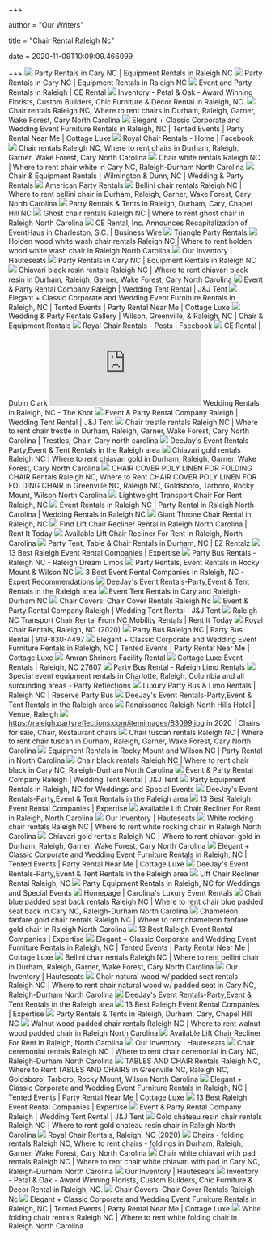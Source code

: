 +++
        
author = "Our Writers"
        
title = "Chair Rental Raleigh Nc"
        
date = 2020-11-09T10:09:09.466099
        
+++
[ ![](https://www.grandrentalnc.com/m/slideshow/landing-slide-3.jpg)](https://www.grandrentalnc.com/m/slideshow/landing-slide-3.jpg) Party Rentals in Cary NC | Equipment Rentals in Raleigh NC
[ ![](https://www.grandrentalnc.com/m/slideshow/landing-slide-4.jpg)](https://www.grandrentalnc.com/m/slideshow/landing-slide-4.jpg) Party Rentals in Cary NC | Equipment Rentals in Raleigh NC
[ ![](https://cerental.com/slideshow/slide-banner.jpg)](https://cerental.com/slideshow/slide-banner.jpg) Event and Party Rentals in Raleigh | CE Rental
[ ![](https://petalandoak.com/wp-content/uploads/2018/01/chairs-400x400.jpg)](https://petalandoak.com/wp-content/uploads/2018/01/chairs-400x400.jpg) Inventory - Petal & Oak - Award Winning Florists, Custom Builders, Chic  Furniture & Decor Rental in Raleigh, NC.
[ ![](https://cerental.com/itemimages/CAT4.jpg)](https://cerental.com/itemimages/CAT4.jpg) Chair rentals Raleigh NC, Where to rent chairs in Durham, Raleigh, Garner,  Wake Forest, Cary North Carolina
[ ![](https://www.cottageluxe.com/wp-content/uploads/2019/03/0810_1J6A0672_stewartwilliamwedding_amanda-1100x500.jpg)](https://www.cottageluxe.com/wp-content/uploads/2019/03/0810_1J6A0672_stewartwilliamwedding_amanda-1100x500.jpg) Elegant + Classic Corporate and Wedding Event Furniture Rentals in Raleigh,  NC | Tented Events | Party Rental Near Me | Cottage Luxe
[ ![](https://lookaside.fbsbx.com/lookaside/crawler/media/?media_id=235604793610919)](https://lookaside.fbsbx.com/lookaside/crawler/media/?media_id=235604793610919) Royal Chair Rentals - Home | Facebook
[ ![](https://cerental.com/itemimages/CAT81.jpg)](https://cerental.com/itemimages/CAT81.jpg) Chair rentals Raleigh NC, Where to rent chairs in Durham, Raleigh, Garner,  Wake Forest, Cary North Carolina
[ ![](https://www.grandrentalnc.com/m/itemimages/1406.jpg)](https://www.grandrentalnc.com/m/itemimages/1406.jpg) Chair white rentals Raleigh NC | Where to rent chair white in Cary NC,  Raleigh-Durham North Carolina
[ ![](http://chairandequipmentrentals.com/wp-content/uploads/2016/03/home-img-1.jpg)](http://chairandequipmentrentals.com/wp-content/uploads/2016/03/home-img-1.jpg) Chair & Equipment Rentals | Wilmington & Dunn, NC | Wedding & Party Rentals
[ ![](https://americanpartyrentals.com/wp-content/uploads/2018/03/CarolineLimaPhotography_GolightlyWedding_2017_196-1-500x500.jpg)](https://americanpartyrentals.com/wp-content/uploads/2018/03/CarolineLimaPhotography_GolightlyWedding_2017_196-1-500x500.jpg) American Party Rentals
[ ![](https://cerental.com/itemimages/10313.jpg)](https://cerental.com/itemimages/10313.jpg) Bellini chair rentals Raleigh NC | Where to rent bellini chair in Durham,  Raleigh, Garner, Wake Forest, Cary North Carolina
[ ![](https://heartofncweddings.com/wp-content/uploads/2013/05/Party-Reflections-SBG-Main-J.-Christina-Photography--660x467.jpg)](https://heartofncweddings.com/wp-content/uploads/2013/05/Party-Reflections-SBG-Main-J.-Christina-Photography--660x467.jpg) Party Rentals & Tents in Raleigh, Durham, Cary, Chapel Hill NC
[ ![](https://raleigh.partyreflections.com/itemimages/52778.jpg)](https://raleigh.partyreflections.com/itemimages/52778.jpg) Ghost chair rentals Raleigh NC | Where to rent ghost chair in Raleigh North  Carolina
[ ![](https://mms.businesswire.com/media/20181220005596/en/696979/5/Aaron__Jillian_Photography_%28002%29.jpg)](https://mms.businesswire.com/media/20181220005596/en/696979/5/Aaron__Jillian_Photography_%28002%29.jpg) CE Rental, Inc. Announces Recapitalization of EventHaus in Charleston, S.C.  | Business Wire
[ ![](http://trianglepartyrentals.com/images/carousels/75/chairs-tables-linen__small.jpg)](http://trianglepartyrentals.com/images/carousels/75/chairs-tables-linen__small.jpg) Triangle Party Rentals
[ ![](https://raleigh.partyreflections.com/itemimages/57852.jpg)](https://raleigh.partyreflections.com/itemimages/57852.jpg) Holden wood white wash chair rentals Raleigh NC | Where to rent holden wood  white wash chair in Raleigh North Carolina
[ ![](https://static.wixstatic.com/media/43bd9c_4b5d50a195f04b8eabb5ad99ff768fa2~mv2.jpg/v1/fill/w_433,h_482,al_c,lg_1,q_80/43bd9c_4b5d50a195f04b8eabb5ad99ff768fa2~mv2.webp)](https://static.wixstatic.com/media/43bd9c_4b5d50a195f04b8eabb5ad99ff768fa2~mv2.jpg/v1/fill/w_433,h_482,al_c,lg_1,q_80/43bd9c_4b5d50a195f04b8eabb5ad99ff768fa2~mv2.webp) Our Inventory | Hauteseats
[ ![](https://www.grandrentalnc.com/m/slideshow/landing-slide-5.jpg)](https://www.grandrentalnc.com/m/slideshow/landing-slide-5.jpg) Party Rentals in Cary NC | Equipment Rentals in Raleigh NC
[ ![](https://cerental.com/itemimages/31.jpg)](https://cerental.com/itemimages/31.jpg) Chiavari black resin rentals Raleigh NC | Where to rent chiavari black  resin in Durham, Raleigh, Garner, Wake Forest, Cary North Carolina
[ ![](https://www.jandjtent.com/wp-content/uploads/2018/08/dance_floor.jpg)](https://www.jandjtent.com/wp-content/uploads/2018/08/dance_floor.jpg) Event & Party Rental Company Raleigh | Wedding Tent Rental | J&J Tent
[ ![](https://www.cottageluxe.com/wp-content/uploads/2019/02/810_4680.jpg)](https://www.cottageluxe.com/wp-content/uploads/2019/02/810_4680.jpg) Elegant + Classic Corporate and Wedding Event Furniture Rentals in Raleigh,  NC | Tented Events | Party Rental Near Me | Cottage Luxe
[ ![](https://chairandequipmentrentals.com/wp-content/uploads/2016/03/gallery-hero.jpg)](https://chairandequipmentrentals.com/wp-content/uploads/2016/03/gallery-hero.jpg) Wedding & Party Rentals Gallery | Wilson, Greenville, & Raleigh, NC | Chair  & Equipment Rentals
[ ![](https://lookaside.fbsbx.com/lookaside/crawler/media/?media_id=742568499581210)](https://lookaside.fbsbx.com/lookaside/crawler/media/?media_id=742568499581210) Royal Chair Rentals - Posts | Facebook
[ ![](https://dubinclark.com/wp-content/uploads/2017/02/portco-cerental-1.png)](https://dubinclark.com/wp-content/uploads/2017/02/portco-cerental-1.png) CE Rental | Dubin Clark
[ ![](https://media-api.xogrp.com/images/cb5f6eba-b3fb-42f5-8291-db4046a75786~rs_400.h)](https://media-api.xogrp.com/images/cb5f6eba-b3fb-42f5-8291-db4046a75786~rs_400.h) Wedding Rentals in Raleigh, NC - The Knot
[ ![](https://www.jandjtent.com/wp-content/uploads/2018/05/JJ-Logo-cropped.png)](https://www.jandjtent.com/wp-content/uploads/2018/05/JJ-Logo-cropped.png) Event & Party Rental Company Raleigh | Wedding Tent Rental | J&J Tent
[ ![](https://i.pinimg.com/originals/a4/f1/62/a4f16275ab7c1118599aae6b16f387b7.png)](https://i.pinimg.com/originals/a4/f1/62/a4f16275ab7c1118599aae6b16f387b7.png) Chair trestle rentals Raleigh NC | Where to rent chair trestle in Durham,  Raleigh, Garner, Wake Forest, Cary North Carolina | Trestles, Chair, Cary  north carolina
[ ![](http://deejayseventrentals.com/wp-content/uploads/40x40-Pole-2-799x340.png)](http://deejayseventrentals.com/wp-content/uploads/40x40-Pole-2-799x340.png) DeeJay's Event Rentals-Party,Event & Tent Rentals in the Raleigh area
[ ![](https://cerental.com/itemimages/32.jpg)](https://cerental.com/itemimages/32.jpg) Chiavari gold rentals Raleigh NC | Where to rent chiavari gold in Durham,  Raleigh, Garner, Wake Forest, Cary North Carolina
[ ![](https://www.bestrentalsnc.com/itemimages/12038.jpg)](https://www.bestrentalsnc.com/itemimages/12038.jpg) CHAIR COVER POLY LINEN FOR FOLDING CHAIR Rentals Raleigh NC, Where to Rent  CHAIR COVER POLY LINEN FOR FOLDING CHAIR in Greenville NC, Raleigh NC,  Goldsboro, Tarboro, Rocky Mount, Wilson North Carolina
[ ![](https://ncmobilityrentals.com/cmsAdmin/uploads/atc17-rd_001.jpg)](https://ncmobilityrentals.com/cmsAdmin/uploads/atc17-rd_001.jpg) Lightweight Transport Chair For Rent Raleigh, NC
[ ![](https://raleigh.partyreflections.com/itemimages/CAT36.jpg)](https://raleigh.partyreflections.com/itemimages/CAT36.jpg) Event Rentals in Raleigh NC | Party Rental in Raleigh North Carolina | Wedding  Rentals in Raleigh NC
[ ![](http://zoetheclown.com/assets/images/chair-1400x2821-21.jpg)](http://zoetheclown.com/assets/images/chair-1400x2821-21.jpg) Giant Throne Chair Rental in Raleigh, NC
[ ![](https://www.rentittoday.com/cmsAdmin/uploads/lift-chair_055.jpg)](https://www.rentittoday.com/cmsAdmin/uploads/lift-chair_055.jpg) Find Lift Chair Recliner Rental in Raleigh North Carolina | Rent It Today
[ ![](https://ncmobilityrentals.com/cmsAdmin/uploads/pride-metro-lift-chair-(1).jpg)](https://ncmobilityrentals.com/cmsAdmin/uploads/pride-metro-lift-chair-(1).jpg) Available Lift Chair Recliner For Rent in Raleigh, North Carolina
[ ![](https://www.ezrentalz.com/uploads/2/6/3/0/26309163/king-queen-chairs_orig.jpg)](https://www.ezrentalz.com/uploads/2/6/3/0/26309163/king-queen-chairs_orig.jpg) Party Tent, Table & Chair Rentals in Durham, NC | EZ Rentalz
[ ![](https://res.cloudinary.com/expertise-com/image/upload/f_auto,fl_lossy,q_auto/w_740,h_370,c_scale/remote_media/dir/hero_banner/event-rentals-hero-banner.jpg)](https://res.cloudinary.com/expertise-com/image/upload/f_auto,fl_lossy,q_auto/w_740,h_370,c_scale/remote_media/dir/hero_banner/event-rentals-hero-banner.jpg) 13 Best Raleigh Event Rental Companies | Expertise
[ ![](https://raleighdreamlimos.com/wp-content/uploads/2015/05/Party-Bus-Rental-Raleigh-NC.jpg)](https://raleighdreamlimos.com/wp-content/uploads/2015/05/Party-Bus-Rental-Raleigh-NC.jpg) Party Bus Rentals - Raleigh NC - Raleigh Dream Limos
[ ![](https://www.bestrentalsnc.com/images/event-rentals-2.jpg)](https://www.bestrentalsnc.com/images/event-rentals-2.jpg) Party Rentals, Event Rentals in Rocky Mount & Wilson NC
[ ![](https://threebestrated.com/images/CERental-Raleigh-NC.jpeg)](https://threebestrated.com/images/CERental-Raleigh-NC.jpeg) 3 Best Event Rental Companies in Raleigh, NC - Expert Recommendations
[ ![](http://deejayseventrentals.com/wp-content/uploads/Hanna-and-Grant-10-Reception-0087-799x340.png)](http://deejayseventrentals.com/wp-content/uploads/Hanna-and-Grant-10-Reception-0087-799x340.png) DeeJay's Event Rentals-Party,Event & Tent Rentals in the Raleigh area
[ ![](https://www.grandrentalnc.com/galleryupload/webphoto/landing-tents/landing-tents-1.jpg)](https://www.grandrentalnc.com/galleryupload/webphoto/landing-tents/landing-tents-1.jpg) Event Tent Rentals in Cary and Raleigh-Durham NC
[ ![](https://raleigh.partyreflections.com/itemimages/6397.jpg)](https://raleigh.partyreflections.com/itemimages/6397.jpg) Chair Covers: Chair Cover Rentals Raleigh Nc
[ ![](https://www.jandjtent.com/wp-content/uploads/2018/07/Chiavari-chairs-raleigh-j-and-j-tent-rentals.jpg)](https://www.jandjtent.com/wp-content/uploads/2018/07/Chiavari-chairs-raleigh-j-and-j-tent-rentals.jpg) Event & Party Rental Company Raleigh | Wedding Tent Rental | J&J Tent
[ ![](https://www.rentittoday.com/cmsAdmin/uploads/transport-chair-rental_029.jpg)](https://www.rentittoday.com/cmsAdmin/uploads/transport-chair-rental_029.jpg) Raleigh NC Transport Chair Rental From NC Mobility Rentals | Rent It Today
[ ![](https://scontent.fymy1-2.fna.fbcdn.net/v/t1.0-9/s720x720/78501556_739557596548967_3803874262859644928_o.jpg?_nc_cat=105&_nc_sid=110474&_nc_ohc=gOYRvGQQknIAX-Y0q9V&_nc_ht=scontent.fymy1-2.fna&tp=7&oh=71d14b3a497482b68ad6e3026fbc5b5e&oe=5F845768)](https://scontent.fymy1-2.fna.fbcdn.net/v/t1.0-9/s720x720/78501556_739557596548967_3803874262859644928_o.jpg?_nc_cat=105&_nc_sid=110474&_nc_ohc=gOYRvGQQknIAX-Y0q9V&_nc_ht=scontent.fymy1-2.fna&tp=7&oh=71d14b3a497482b68ad6e3026fbc5b5e&oe=5F845768) Royal Chair Rentals, Raleigh, NC (2020)
[ ![](http://nebula.wsimg.com/4c3e41a1166c209fd62cc121f11a4382?AccessKeyId=2EEDC9C395B6620185D6&disposition=0&alloworigin=1)](http://nebula.wsimg.com/4c3e41a1166c209fd62cc121f11a4382?AccessKeyId=2EEDC9C395B6620185D6&disposition=0&alloworigin=1) Party Bus Raleigh NC | Party Bus Rental | 919-830-4497
[ ![](https://www.cottageluxe.com/wp-content/uploads/2019/06/Raleigh-Chairs-366x500.jpg)](https://www.cottageluxe.com/wp-content/uploads/2019/06/Raleigh-Chairs-366x500.jpg) Elegant + Classic Corporate and Wedding Event Furniture Rentals in Raleigh,  NC | Tented Events | Party Rental Near Me | Cottage Luxe
[ ![](http://www.amranshriners.com/images/rental_room4.jpg)](http://www.amranshriners.com/images/rental_room4.jpg) Amran Shriners Facility Rental
[ ![](https://assets.simpleviewinc.com/simpleview/image/fetch/q_75/https://assets.simpleviewinc.com/simpleview/image/upload/crm/raleigh/private_estate_home_north_carolina_white_tent_greenery_floral_white_floral_blue_wedding_inspiration019-2--2f0a084a9103605_2f0a0909-b460-6930-7d34f4d16e546a77.jpg)](https://assets.simpleviewinc.com/simpleview/image/fetch/q_75/https://assets.simpleviewinc.com/simpleview/image/upload/crm/raleigh/private_estate_home_north_carolina_white_tent_greenery_floral_white_floral_blue_wedding_inspiration019-2--2f0a084a9103605_2f0a0909-b460-6930-7d34f4d16e546a77.jpg) Cottage Luxe Event Rentals | Raleigh, NC 27607
[ ![](https://www.raleighlimorentals.com/uploads/4/8/0/0/48008861/_8090272.jpg)](https://www.raleighlimorentals.com/uploads/4/8/0/0/48008861/_8090272.jpg) Party Bus Rental - Raleigh Limo Rentals
[ ![](https://partyreflections.com/Media/Images/home%20pg%20our%20company%20pic-1.jpg)](https://partyreflections.com/Media/Images/home%20pg%20our%20company%20pic-1.jpg) Special event equipment rentals in Charlotte, Raleigh, Columbia and all  surounding areas - Party Reflections
[ ![](https://reservepartybus.com/wp-content/uploads/2020/03/Raleigh-Rent-a-Party-Bus-Showstopper.jpg)](https://reservepartybus.com/wp-content/uploads/2020/03/Raleigh-Rent-a-Party-Bus-Showstopper.jpg) Luxury Party Bus & Limo Rentals | Raleigh NC | Reserve Party Bus
[ ![](http://deejayseventrentals.com/wp-content/uploads/40x60-clear-799x340.png)](http://deejayseventrentals.com/wp-content/uploads/40x60-clear-799x340.png) DeeJay's Event Rentals-Party,Event & Tent Rentals in the Raleigh area
[ ![](https://cdn.wedding-spot.com/__sized__/images/venues/3480/Renaissance-Raleigh-North-Hills-Hotel-Raleigh-NC-3206ff27-39b0-4b8b-aa28-58b955df49ee-97450e389c42885476f1fbe9bc5bca5a.jpg)](https://cdn.wedding-spot.com/__sized__/images/venues/3480/Renaissance-Raleigh-North-Hills-Hotel-Raleigh-NC-3206ff27-39b0-4b8b-aa28-58b955df49ee-97450e389c42885476f1fbe9bc5bca5a.jpg) Renaissance Raleigh North Hills Hotel | Venue, Raleigh
[ ![](https://i.pinimg.com/736x/60/66/e2/6066e2cf75f874e4988a84244966a2af.jpg)](https://i.pinimg.com/736x/60/66/e2/6066e2cf75f874e4988a84244966a2af.jpg) https://raleigh.partyreflections.com/itemimages/83099.jpg in 2020 | Chairs  for sale, Chair, Restaurant chairs
[ ![](https://cerental.com/itemimages/4939.jpg)](https://cerental.com/itemimages/4939.jpg) Chair tuscan rentals Raleigh NC | Where to rent chair tuscan in Durham,  Raleigh, Garner, Wake Forest, Cary North Carolina
[ ![](https://www.bestrentalsnc.com/slideshow/slide-1.jpg)](https://www.bestrentalsnc.com/slideshow/slide-1.jpg) Equipment Rentals in Rocky Mount and Wilson NC | Party Rental in North  Carolina
[ ![](https://www.grandrentalnc.com/m/itemimages/3258.jpg)](https://www.grandrentalnc.com/m/itemimages/3258.jpg) Chair black rentals Raleigh NC | Where to rent chair black in Cary NC,  Raleigh-Durham North Carolina
[ ![](https://www.jandjtent.com/wp-content/uploads/2018/07/chair_rental-697x467.jpg)](https://www.jandjtent.com/wp-content/uploads/2018/07/chair_rental-697x467.jpg) Event & Party Rental Company Raleigh | Wedding Tent Rental | J&J Tent
[ ![](https://eventective-media.azureedge.net/1886195_md.jpg)](https://eventective-media.azureedge.net/1886195_md.jpg) Party Equipment Rentals in Raleigh, NC for Weddings and Special Events
[ ![](http://deejayseventrentals.com/wp-content/uploads/AmeliaTrevor_Reception_0018-799x340.png)](http://deejayseventrentals.com/wp-content/uploads/AmeliaTrevor_Reception_0018-799x340.png) DeeJay's Event Rentals-Party,Event & Tent Rentals in the Raleigh area
[ ![](https://res.cloudinary.com/expertise-com/image/upload/f_auto,fl_lossy,q_auto:low/remote_media/logos/raleigh-nc_nc_event-rentals_108.jpg)](https://res.cloudinary.com/expertise-com/image/upload/f_auto,fl_lossy,q_auto:low/remote_media/logos/raleigh-nc_nc_event-rentals_108.jpg) 13 Best Raleigh Event Rental Companies | Expertise
[ ![](https://ncmobilityrentals.com/cmsAdmin/uploads/pride-lift-chair-position-1.jpg)](https://ncmobilityrentals.com/cmsAdmin/uploads/pride-lift-chair-position-1.jpg) Available Lift Chair Recliner For Rent in Raleigh, North Carolina
[ ![](https://static.wixstatic.com/media/43bd9c_34542482148a4170b49aaf021d4e0912~mv2.jpg/v1/crop/x_19,y_0,w_206,h_197/fill/w_276,h_276,al_c,lg_1,q_80/43bd9c_34542482148a4170b49aaf021d4e0912~mv2.webp)](https://static.wixstatic.com/media/43bd9c_34542482148a4170b49aaf021d4e0912~mv2.jpg/v1/crop/x_19,y_0,w_206,h_197/fill/w_276,h_276,al_c,lg_1,q_80/43bd9c_34542482148a4170b49aaf021d4e0912~mv2.webp) Our Inventory | Hauteseats
[ ![](https://raleigh.partyreflections.com/itemimages/6529.jpg)](https://raleigh.partyreflections.com/itemimages/6529.jpg) White rocking chair rentals Raleigh NC | Where to rent white rocking chair  in Raleigh North Carolina
[ ![](https://cerental.com/itemimages/32-2.jpg)](https://cerental.com/itemimages/32-2.jpg) Chiavari gold rentals Raleigh NC | Where to rent chiavari gold in Durham,  Raleigh, Garner, Wake Forest, Cary North Carolina
[ ![](https://www.cottageluxe.com/wp-content/uploads/2019/07/CottageLuxe_Main-Logo_Blue.png)](https://www.cottageluxe.com/wp-content/uploads/2019/07/CottageLuxe_Main-Logo_Blue.png) Elegant + Classic Corporate and Wedding Event Furniture Rentals in Raleigh,  NC | Tented Events | Party Rental Near Me | Cottage Luxe
[ ![](http://deejayseventrentals.com/wp-content/uploads/Aaron-and-Amanda-s-Wedding-Reception-0024-791x340.png)](http://deejayseventrentals.com/wp-content/uploads/Aaron-and-Amanda-s-Wedding-Reception-0024-791x340.png) DeeJay's Event Rentals-Party,Event & Tent Rentals in the Raleigh area
[ ![](https://ncmobilityrentals.com/cmsAdmin/uploads/nc_rentals_header.jpg)](https://ncmobilityrentals.com/cmsAdmin/uploads/nc_rentals_header.jpg) Lift Chair Recliner Rental Raleigh, NC
[ ![](https://eventective-media.azureedge.net/990259.jpg)](https://eventective-media.azureedge.net/990259.jpg) Party Equipment Rentals in Raleigh, NC for Weddings and Special Events
[ ![](https://www.cluxrentals.com/wp-content/uploads/2018/04/slideshow2-1300x770.jpg)](https://www.cluxrentals.com/wp-content/uploads/2018/04/slideshow2-1300x770.jpg) Homepage | Carolina's Luxury Event Rentals
[ ![](https://www.grandrentalnc.com/m/itemimages/12975.jpg)](https://www.grandrentalnc.com/m/itemimages/12975.jpg) Chair blue padded seat back rentals Raleigh NC | Where to rent chair blue  padded seat back in Cary NC, Raleigh-Durham North Carolina
[ ![](https://raleigh.partyreflections.com/itemimages/82077.jpg)](https://raleigh.partyreflections.com/itemimages/82077.jpg) Chameleon fanfare gold chair rentals Raleigh NC | Where to rent chameleon  fanfare gold chair in Raleigh North Carolina
[ ![](https://res.cloudinary.com/expertise-com/image/upload/f_auto,fl_lossy,q_auto:low/remote_media/logos/raleigh-nc_nc_event-rentals_111.jpg)](https://res.cloudinary.com/expertise-com/image/upload/f_auto,fl_lossy,q_auto:low/remote_media/logos/raleigh-nc_nc_event-rentals_111.jpg) 13 Best Raleigh Event Rental Companies | Expertise
[ ![](https://www.cottageluxe.com/wp-content/uploads/2020/03/ABPhoto_MWShowcase2019-321-1100x500.jpg)](https://www.cottageluxe.com/wp-content/uploads/2020/03/ABPhoto_MWShowcase2019-321-1100x500.jpg) Elegant + Classic Corporate and Wedding Event Furniture Rentals in Raleigh,  NC | Tented Events | Party Rental Near Me | Cottage Luxe
[ ![](https://cerental.com/itemimages/10313-2.jpg)](https://cerental.com/itemimages/10313-2.jpg) Bellini chair rentals Raleigh NC | Where to rent bellini chair in Durham,  Raleigh, Garner, Wake Forest, Cary North Carolina
[ ![](https://static.wixstatic.com/media/43bd9c_9a6d80b6f5d3447d8dc6fcfba732e81c~mv2.jpg/v1/fill/w_420,h_700,al_c,lg_1,q_80/43bd9c_9a6d80b6f5d3447d8dc6fcfba732e81c~mv2.webp)](https://static.wixstatic.com/media/43bd9c_9a6d80b6f5d3447d8dc6fcfba732e81c~mv2.jpg/v1/fill/w_420,h_700,al_c,lg_1,q_80/43bd9c_9a6d80b6f5d3447d8dc6fcfba732e81c~mv2.webp) Our Inventory | Hauteseats
[ ![](https://www.grandrentalnc.com/m/itemimages/12966.jpg)](https://www.grandrentalnc.com/m/itemimages/12966.jpg) Chair natural wood w/ padded seat rentals Raleigh NC | Where to rent chair  natural wood w/ padded seat in Cary NC, Raleigh-Durham North Carolina
[ ![](http://deejayseventrentals.com/wp-content/uploads/rosehil940x400-799x340.png)](http://deejayseventrentals.com/wp-content/uploads/rosehil940x400-799x340.png) DeeJay's Event Rentals-Party,Event & Tent Rentals in the Raleigh area
[ ![](https://res.cloudinary.com/expertise-com/image/upload/f_auto,fl_lossy,q_auto:low/remote_media/logos/raleigh-nc_nc_event-rentals_68.jpg)](https://res.cloudinary.com/expertise-com/image/upload/f_auto,fl_lossy,q_auto:low/remote_media/logos/raleigh-nc_nc_event-rentals_68.jpg) 13 Best Raleigh Event Rental Companies | Expertise
[ ![](https://heartofncweddings.com/wp-content/uploads/2018/07/2018-03-08CrossMainShoot-013-2-e1534345114439-600x380.jpg)](https://heartofncweddings.com/wp-content/uploads/2018/07/2018-03-08CrossMainShoot-013-2-e1534345114439-600x380.jpg) Party Rentals & Tents in Raleigh, Durham, Cary, Chapel Hill NC
[ ![](https://raleigh.partyreflections.com/itemimages/6636.jpg)](https://raleigh.partyreflections.com/itemimages/6636.jpg) Walnut wood padded chair rentals Raleigh NC | Where to rent walnut wood  padded chair in Raleigh North Carolina
[ ![](https://ncmobilityrentals.com/cmsAdmin/uploads/pride-lift-chair-positions-2.jpg)](https://ncmobilityrentals.com/cmsAdmin/uploads/pride-lift-chair-positions-2.jpg) Available Lift Chair Recliner For Rent in Raleigh, North Carolina
[ ![](https://static.wixstatic.com/media/43bd9c_9504eaa0f9ae450c8221af1dcfbb4629~mv2.jpg/v1/fill/w_490,h_490,al_c,lg_1,q_80/43bd9c_9504eaa0f9ae450c8221af1dcfbb4629~mv2.webp)](https://static.wixstatic.com/media/43bd9c_9504eaa0f9ae450c8221af1dcfbb4629~mv2.jpg/v1/fill/w_490,h_490,al_c,lg_1,q_80/43bd9c_9504eaa0f9ae450c8221af1dcfbb4629~mv2.webp) Our Inventory | Hauteseats
[ ![](https://www.grandrentalnc.com/m/itemimages/12566.jpg)](https://www.grandrentalnc.com/m/itemimages/12566.jpg) Chair ceremonial rentals Raleigh NC | Where to rent chair ceremonial in  Cary NC, Raleigh-Durham North Carolina
[ ![](https://www.bestrentalsnc.com/itemimages/14521T.jpg)](https://www.bestrentalsnc.com/itemimages/14521T.jpg) TABLES AND CHAIR Rentals Raleigh NC, Where to Rent TABLES AND CHAIRS in  Greenville NC, Raleigh NC, Goldsboro, Tarboro, Rocky Mount, Wilson North  Carolina
[ ![](https://www.cottageluxe.com/wp-content/uploads/2020/08/mikkelpaige-lucy_van-charlottesville_mount_ida_farm-wedding_0028-991x500.jpg)](https://www.cottageluxe.com/wp-content/uploads/2020/08/mikkelpaige-lucy_van-charlottesville_mount_ida_farm-wedding_0028-991x500.jpg) Elegant + Classic Corporate and Wedding Event Furniture Rentals in Raleigh,  NC | Tented Events | Party Rental Near Me | Cottage Luxe
[ ![](https://res.cloudinary.com/expertise-com/image/upload/f_auto,fl_lossy,q_auto:low/remote_media/logos/raleigh-nc_nc_event-rentals_56.jpg)](https://res.cloudinary.com/expertise-com/image/upload/f_auto,fl_lossy,q_auto:low/remote_media/logos/raleigh-nc_nc_event-rentals_56.jpg) 13 Best Raleigh Event Rental Companies | Expertise
[ ![](https://www.jandjtent.com/wp-content/uploads/2018/07/Chiavari-chairs-raleigh-j-and-j-tent-rentals-400x284.jpg)](https://www.jandjtent.com/wp-content/uploads/2018/07/Chiavari-chairs-raleigh-j-and-j-tent-rentals-400x284.jpg) Event & Party Rental Company Raleigh | Wedding Tent Rental | J&J Tent
[ ![](https://raleigh.partyreflections.com/itemimages/81104.jpg)](https://raleigh.partyreflections.com/itemimages/81104.jpg) Gold chateau resin chair rentals Raleigh NC | Where to rent gold chateau  resin chair in Raleigh North Carolina
[ ![](https://scontent.fymy1-1.fna.fbcdn.net/v/t1.0-0/p180x540/81624722_768455800325813_6083516940775587840_o.jpg?_nc_cat=109&_nc_sid=110474&_nc_ohc=FTVc06AHfuIAX9hvVzn&_nc_ht=scontent.fymy1-1.fna&tp=6&oh=57cd174d87434c91203eb1278e069cde&oe=5F828592)](https://scontent.fymy1-1.fna.fbcdn.net/v/t1.0-0/p180x540/81624722_768455800325813_6083516940775587840_o.jpg?_nc_cat=109&_nc_sid=110474&_nc_ohc=FTVc06AHfuIAX9hvVzn&_nc_ht=scontent.fymy1-1.fna&tp=6&oh=57cd174d87434c91203eb1278e069cde&oe=5F828592) Royal Chair Rentals, Raleigh, NC (2020)
[ ![](https://cerental.com/itemimages/41t.jpg)](https://cerental.com/itemimages/41t.jpg) Chairs - folding rentals Raleigh NC, Where to rent chairs - foldings in  Durham, Raleigh, Garner, Wake Forest, Cary North Carolina
[ ![](https://www.grandrentalnc.com/m/itemimages/12410.jpg)](https://www.grandrentalnc.com/m/itemimages/12410.jpg) Chair white chiavari with pad rentals Raleigh NC | Where to rent chair  white chiavari with pad in Cary NC, Raleigh-Durham North Carolina
[ ![](https://static.wixstatic.com/media/43bd9c_1c0b5bb186ea4bb594d042f13ae478a0~mv2.jpg/v1/fill/w_548,h_548,al_c,q_80,usm_0.66_1.00_0.01/43bd9c_1c0b5bb186ea4bb594d042f13ae478a0~mv2.webp)](https://static.wixstatic.com/media/43bd9c_1c0b5bb186ea4bb594d042f13ae478a0~mv2.jpg/v1/fill/w_548,h_548,al_c,q_80,usm_0.66_1.00_0.01/43bd9c_1c0b5bb186ea4bb594d042f13ae478a0~mv2.webp) Our Inventory | Hauteseats
[ ![](https://petalandoak.com/wp-content/uploads/2017/11/logo.svg)](https://petalandoak.com/wp-content/uploads/2017/11/logo.svg) Inventory - Petal & Oak - Award Winning Florists, Custom Builders, Chic  Furniture & Decor Rental in Raleigh, NC.
[ ![](https://i.ytimg.com/vi/xPv66KkU8kA/hqdefault.jpg)](https://i.ytimg.com/vi/xPv66KkU8kA/hqdefault.jpg) Chair Covers: Chair Cover Rentals Raleigh Nc
[ ![](https://www.cottageluxe.com/wp-content/uploads/2018/11/6Y9A1135-366x500.jpg)](https://www.cottageluxe.com/wp-content/uploads/2018/11/6Y9A1135-366x500.jpg) Elegant + Classic Corporate and Wedding Event Furniture Rentals in Raleigh,  NC | Tented Events | Party Rental Near Me | Cottage Luxe
[ ![](https://raleigh.partyreflections.com/itemimages/6433.jpg)](https://raleigh.partyreflections.com/itemimages/6433.jpg) White folding chair rentals Raleigh NC | Where to rent white folding chair  in Raleigh North Carolina
